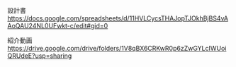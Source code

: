 設計書
https://docs.google.com/spreadsheets/d/11HVLCycsTHAJopTJOkhBjBS4vAAoQAU24NL0UFwkt-c/edit#gid=0

紹介動画
https://drive.google.com/drive/folders/1V8qBX6CRKwR0p6zZwGYLcIWUoiQRUdeE?usp=sharing
